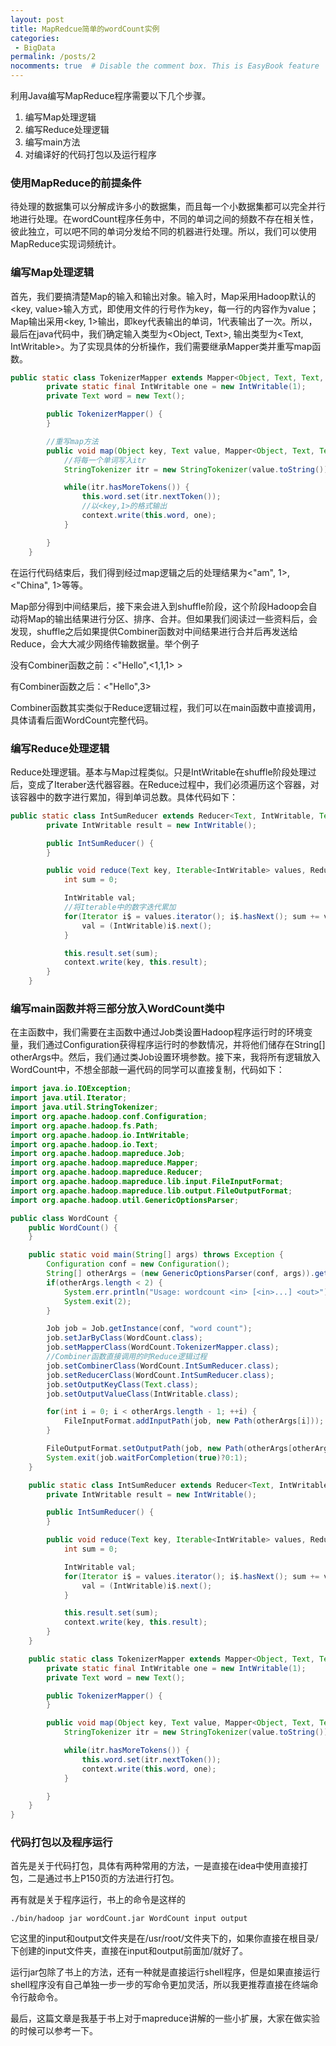 ```yaml
---
layout: post
title: MapRedcue简单的wordCount实例
categories: 
 - BigData
permalink: /posts/2
nocomments: true  # Disable the comment box. This is EasyBook feature
---
```




利用Java编写MapReduce程序需要以下几个步骤。

1. 编写Map处理逻辑
2. 编写Reduce处理逻辑
3. 编写main方法
4. 对编译好的代码打包以及运行程序


### 使用MapReduce的前提条件 ###

   待处理的数据集可以分解成许多小的数据集，而且每一个小数据集都可以完全并行地进行处理。在wordCount程序任务中，不同的单词之间的频数不存在相关性，彼此独立，可以吧不同的单词分发给不同的机器进行处理。所以，我们可以使用MapReduce实现词频统计。


### 编写Map处理逻辑 ###

   首先，我们要搞清楚Map的输入和输出对象。输入时，Map采用Hadoop默认的<key, value>输入方式，即使用文件的行号作为key，每一行的内容作为value；Map输出采用<key, 1>输出，即key代表输出的单词，1代表输出了一次。所以，最后在java代码中，我们确定输入类型为<Object, Text>, 输出类型为<Text, IntWritable>。为了实现具体的分析操作，我们需要继承Mapper类并重写map函数。

```java
public static class TokenizerMapper extends Mapper<Object, Text, Text, IntWritable> {
        private static final IntWritable one = new IntWritable(1);
        private Text word = new Text();

        public TokenizerMapper() {
        }

        //重写map方法
        public void map(Object key, Text value, Mapper<Object, Text, Text, IntWritable>.Context context) throws IOException, InterruptedException {
            //将每一个单词写入itr
            StringTokenizer itr = new StringTokenizer(value.toString());

            while(itr.hasMoreTokens()) {
                this.word.set(itr.nextToken());
                //以<key,1>的格式输出
                context.write(this.word, one);
            }

        }
    }
```

   在运行代码结束后，我们得到经过map逻辑之后的处理结果为<"am", 1>, <"China", 1>等等。

   Map部分得到中间结果后，接下来会进入到shuffle阶段，这个阶段Hadoop会自动将Map的输出结果进行分区、排序、合并。但如果我们阅读过一些资料后，会发现，shuffle之后如果提供Combiner函数对中间结果进行合并后再发送给Reduce，会大大减少网络传输数据量。举个例子

   没有Combiner函数之前：<"Hello",<1,1,1> >

   有Combiner函数之后：<"Hello",3>

   Combiner函数其实类似于Reduce逻辑过程，我们可以在main函数中直接调用，具体请看后面WordCount完整代码。

### 编写Reduce处理逻辑 ###

   Reduce处理逻辑。基本与Map过程类似。只是IntWritable在shuffle阶段处理过后，变成了Iteraber迭代器容器。在Reduce过程中，我们必须遍历这个容器，对该容器中的数字进行累加，得到单词总数。具体代码如下：

```java
public static class IntSumReducer extends Reducer<Text, IntWritable, Text, IntWritable> {
        private IntWritable result = new IntWritable();

        public IntSumReducer() {
        }

        public void reduce(Text key, Iterable<IntWritable> values, Reducer<Text, IntWritable, Text, IntWritable>.Context context) throws IOException, InterruptedException {
            int sum = 0;

            IntWritable val;
            //将Iterable中的数字迭代累加
            for(Iterator i$ = values.iterator(); i$.hasNext(); sum += val.get()) {
                val = (IntWritable)i$.next();
            }

            this.result.set(sum);
            context.write(key, this.result);
        }
    }
```

### 编写main函数并将三部分放入WordCount类中 ###

   在主函数中，我们需要在主函数中通过Job类设置Hadoop程序运行时的环境变量，我们通过Configuration获得程序运行时的参数情况，并将他们储存在String[] otherArgs中。然后，我们通过类Job设置环境参数。接下来，我将所有逻辑放入WordCount中，不想全部敲一遍代码的同学可以直接复制，代码如下：

```java
import java.io.IOException;
import java.util.Iterator;
import java.util.StringTokenizer;
import org.apache.hadoop.conf.Configuration;
import org.apache.hadoop.fs.Path;
import org.apache.hadoop.io.IntWritable;
import org.apache.hadoop.io.Text;
import org.apache.hadoop.mapreduce.Job;
import org.apache.hadoop.mapreduce.Mapper;
import org.apache.hadoop.mapreduce.Reducer;
import org.apache.hadoop.mapreduce.lib.input.FileInputFormat;
import org.apache.hadoop.mapreduce.lib.output.FileOutputFormat;
import org.apache.hadoop.util.GenericOptionsParser;

public class WordCount {
    public WordCount() {
    }

    public static void main(String[] args) throws Exception {
        Configuration conf = new Configuration();
        String[] otherArgs = (new GenericOptionsParser(conf, args)).getRemainingArgs();
        if(otherArgs.length < 2) {
            System.err.println("Usage: wordcount <in> [<in>...] <out>");
            System.exit(2);
        }

        Job job = Job.getInstance(conf, "word count");
        job.setJarByClass(WordCount.class);
        job.setMapperClass(WordCount.TokenizerMapper.class);
        //Combiner函数直接调用的时Reduce逻辑过程
        job.setCombinerClass(WordCount.IntSumReducer.class);
        job.setReducerClass(WordCount.IntSumReducer.class);
        job.setOutputKeyClass(Text.class);
        job.setOutputValueClass(IntWritable.class);

        for(int i = 0; i < otherArgs.length - 1; ++i) {
            FileInputFormat.addInputPath(job, new Path(otherArgs[i]));
        }

        FileOutputFormat.setOutputPath(job, new Path(otherArgs[otherArgs.length - 1]));
        System.exit(job.waitForCompletion(true)?0:1);
    }

    public static class IntSumReducer extends Reducer<Text, IntWritable, Text, IntWritable> {
        private IntWritable result = new IntWritable();

        public IntSumReducer() {
        }

        public void reduce(Text key, Iterable<IntWritable> values, Reducer<Text, IntWritable, Text, IntWritable>.Context context) throws IOException, InterruptedException {
            int sum = 0;

            IntWritable val;
            for(Iterator i$ = values.iterator(); i$.hasNext(); sum += val.get()) {
                val = (IntWritable)i$.next();
            }

            this.result.set(sum);
            context.write(key, this.result);
        }
    }

    public static class TokenizerMapper extends Mapper<Object, Text, Text, IntWritable> {
        private static final IntWritable one = new IntWritable(1);
        private Text word = new Text();

        public TokenizerMapper() {
        }

        public void map(Object key, Text value, Mapper<Object, Text, Text, IntWritable>.Context context) throws IOException, InterruptedException {
            StringTokenizer itr = new StringTokenizer(value.toString());

            while(itr.hasMoreTokens()) {
                this.word.set(itr.nextToken());
                context.write(this.word, one);
            }

        }
    }
}

```

### 代码打包以及程序运行 ###

   首先是关于代码打包，具体有两种常用的方法，一是直接在idea中使用直接打包，二是通过书上P150页的方法进行打包。

  再有就是关于程序运行，书上的命令是这样的

```
./bin/hadoop jar wordCount.jar WordCount input output
```

它这里的input和output文件夹是在/usr/root/文件夹下的，如果你直接在根目录/下创建的input文件夹，直接在input和output前面加/就好了。

  运行jar包除了书上的方法，还有一种就是直接运行shell程序，但是如果直接运行shell程序没有自己单独一步一步的写命令更加灵活，所以我更推荐直接在终端命令行敲命令。

  最后，这篇文章是我基于书上对于mapreduce讲解的一些小扩展，大家在做实验的时候可以参考一下。
